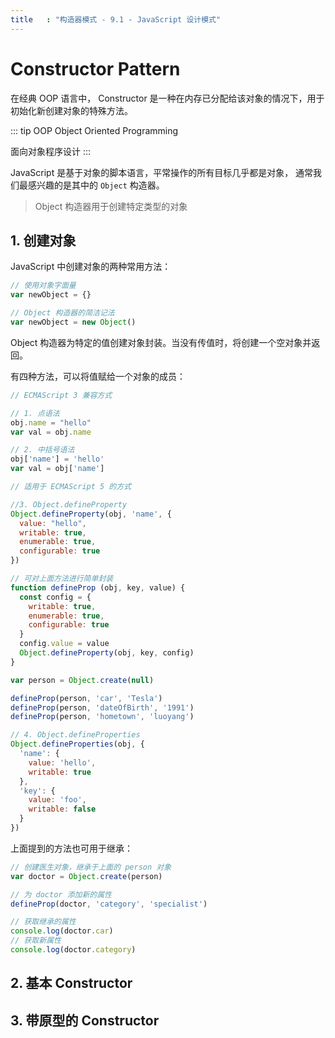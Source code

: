 ```yaml
---
title   : "构造器模式 - 9.1 - JavaScript 设计模式"
---
```


Constructor Pattern
===================

在经典 OOP 语言中，
Constructor 是一种在内存已分配给该对象的情况下，用于初始化新创建对象的特殊方法。

::: tip OOP
Object Oriented Programming

面向对象程序设计
:::

JavaScript 是基于对象的脚本语言，平常操作的所有目标几乎都是对象，
通常我们最感兴趣的是其中的 `Object` 构造器。

> Object 构造器用于创建特定类型的对象

## 1. 创建对象

JavaScript 中创建对象的两种常用方法：

```js
// 使用对象字面量
var newObject = {}

// Object 构造器的简洁记法
var newObject = new Object()
```

Object 构造器为特定的值创建对象封装。当没有传值时，将创建一个空对象并返回。

有四种方法，可以将值赋给一个对象的成员：

```js
// ECMAScript 3 兼容方式

// 1. 点语法
obj.name = "hello"
var val = obj.name

// 2. 中括号语法
obj['name'] = 'hello'
var val = obj['name']

// 适用于 ECMAScript 5 的方式

//3. Object.defineProperty
Object.defineProperty(obj, 'name', {
  value: "hello",
  writable: true,
  enumerable: true,
  configurable: true
})

// 可对上面方法进行简单封装
function defineProp (obj, key, value) {
  const config = {
    writable: true,
    enumerable: true,
    configurable: true
  }
  config.value = value
  Object.defineProperty(obj, key, config)
}

var person = Object.create(null)

defineProp(person, 'car', 'Tesla')
defineProp(person, 'dateOfBirth', '1991')
defineProp(person, 'hometown', 'luoyang')

// 4. Object.defineProperties
Object.defineProperties(obj, {
  'name': {
    value: 'hello',
    writable: true
  },
  'key': {
    value: 'foo',
    writable: false
  }
})
```

上面提到的方法也可用于继承：

```js
// 创建医生对象，继承于上面的 person 对象
var doctor = Object.create(person)

// 为 doctor 添加新的属性
defineProp(doctor, 'category', 'specialist')

// 获取继承的属性
console.log(doctor.car)
// 获取新属性
console.log(doctor.category)
```

## 2. 基本 Constructor


## 3. 带原型的 Constructor


